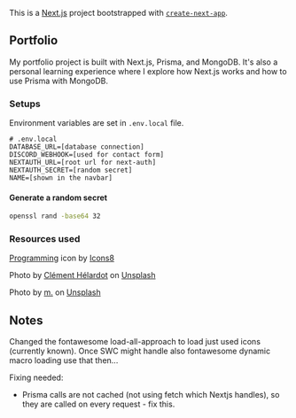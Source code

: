 This is a [Next.js](https://nextjs.org/) project bootstrapped
with [`create-next-app`](https://github.com/vercel/next.js/tree/canary/packages/create-next-app).

## Portfolio

My portfolio project is built with Next.js, Prisma, and MongoDB.
It's also a personal learning experience where I explore how Next.js works and how to use Prisma with MongoDB.

### Setups

Environment variables are set in `.env.local` file.

```code
# .env.local
DATABASE_URL=[database connection]
DISCORD_WEBHOOK=[used for contact form]
NEXTAUTH_URL=[root url for next-auth]
NEXTAUTH_SECRET=[random secret]
NAME=[shown in the navbar]
```

#### Generate a random secret

```bash
openssl rand -base64 32
```

### Resources used

<a target="_blank" href="https://icons8.com/icon/116827/programming">Programming</a> icon
by <a target="_blank" href="https://icons8.com">Icons8</a>

Photo by <a href="https://unsplash.com/@clemhlrdt?utm_source=unsplash&utm_medium=referral&utm_content=creditCopyText">
Clément Hélardot</a>
on <a href="https://unsplash.com/photos/95YRwf6CNw8?utm_source=unsplash&utm_medium=referral&utm_content=creditCopyText">
Unsplash</a>

Photo by <a href="https://unsplash.com/@m_____me?utm_source=unsplash&utm_medium=referral&utm_content=creditCopyText">
m.</a>
on <a href="https://unsplash.com/photos/ZzOa5G8hSPI?utm_source=unsplash&utm_medium=referral&utm_content=creditCopyText">
Unsplash</a>
  

## Notes

Changed the fontawesome load-all-approach to load just used icons (currently known). 
Once SWC might handle also fontawesome dynamic macro loading use that then...

Fixing needed: 
- Prisma calls are not cached (not using fetch which Nextjs handles), so they are called on every request - fix this.
